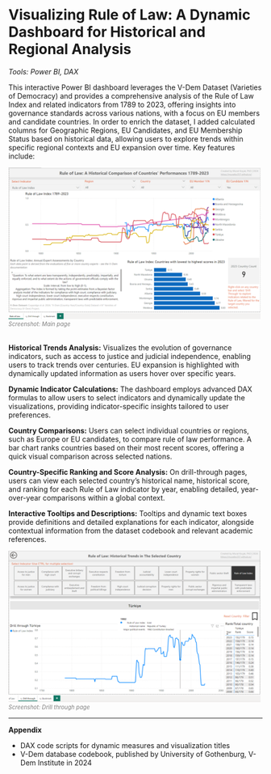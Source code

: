# Visualizing Rule of Law: A Dynamic Dashboard for Historical and Regional Analysis

_Tools: Power BI, DAX_

This interactive Power BI dashboard leverages the V-Dem Dataset (Varieties of Democracy) and provides a comprehensive analysis of the Rule of Law Index and related indicators from 1789 to 2023, offering insights into governance standards across various nations, with a focus on EU members and candidate countries. In order to enrich the dataset, I added calculated columns for Geographic Regions, EU Candidates, and EU Membership Status based on historical data, allowing users to explore trends within specific regional contexts and EU expansion over time. Key features include:

<img align="left" width="500" height="300"  alt="Inventory Dashboard" style="margin: 0 10px 0 0;" src="Images/Main_page.png"/>
<br clear="left"/>
<small style="color:gray; font-size: 0.8em;"><em>Screenshot: Main page</em></small>
<br clear="left"/>
<br/>

**Historical Trends Analysis:**
Visualizes the evolution of governance indicators, such as access to justice and judicial independence, enabling users to track trends over centuries. EU expansion is highlighted with dynamically updated information as users hover over specific years.

**Dynamic Indicator Calculations:**
The dashboard employs advanced DAX formulas to allow users to select indicators and dynamically update the visualizations, providing indicator-specific insights tailored to user preferences.

**Country Comparisons:**
Users can select individual countries or regions, such as Europe or EU candidates, to compare rule of law performance. A bar chart ranks countries based on their most recent scores, offering a quick visual comparison across selected nations.

**Country-Specific Ranking and Score Analysis:**
On drill-through pages, users can view each selected country’s historical name, historical score, and ranking for each Rule of Law indicator by year, enabling detailed, year-over-year comparisons within a global context.

**Interactive Tooltips and Descriptions:**
Tooltips and dynamic text boxes provide definitions and detailed explanations for each indicator, alongside contextual information from the dataset codebook and relevant academic references.

<img align="left" width="500" height="300"  alt="Inventory Dashboard" style="margin: 0 10px 0 0;" src="Images/Drill_through_page.png"/>   
<br clear="left"/>
<small style="color:gray; font-size: 0.8em;"><em>Screenshot: Drill through page</em></small>

--- 

**Appendix**

- DAX code scripts for dynamic measures and visualization titles
- V-Dem database codebook, published by University of Gothenburg, V-Dem Institute in 2024
